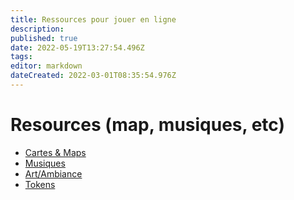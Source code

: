```yaml
---
title: Ressources pour jouer en ligne
description: 
published: true
date: 2022-05-19T13:27:54.496Z
tags: 
editor: markdown
dateCreated: 2022-03-01T08:35:54.976Z
---
```


# Resources (map, musiques, etc)

 - [Cartes & Maps](/fr/resources/maps)
 - [Musiques](/fr/resources/musiques)
 - [Art/Ambiance](/fr/resources/artambiance)
 - [Tokens](/fr/resources/tokens)
